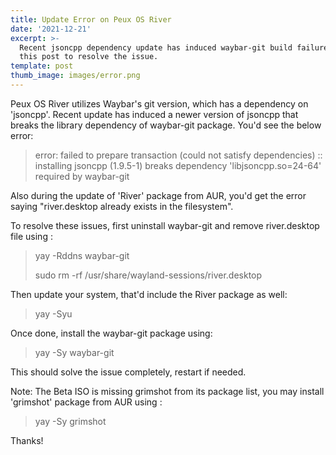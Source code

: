 ```yaml
---
title: Update Error on Peux OS River
date: '2021-12-21'
excerpt: >-
  Recent jsoncpp dependency update has induced waybar-git build failure. Check
  this post to resolve the issue.
template: post
thumb_image: images/error.png
---
```

Peux OS River utilizes Waybar's git version, which has a dependency on 'jsoncpp'. Recent update has induced a newer version of jsoncpp that breaks the library dependency of waybar-git package. You'd see the below error:

> error: failed to prepare transaction (could not satisfy dependencies)
> :: installing jsoncpp (1.9.5-1) breaks dependency 'libjsoncpp.so=24-64' required by waybar-git

Also during the update of 'River' package from AUR, you'd get the error saying "river.desktop already exists in the filesystem".

To resolve these issues, first uninstall waybar-git and remove river.desktop file using :

> yay -Rddns waybar-git
>
>
> sudo rm -rf /usr/share/wayland-sessions/river.desktop

Then update your system, that'd include the River package as well:

> yay -Syu

Once done, install the waybar-git package using:

> yay -Sy waybar-git

This should solve the issue completely, restart if needed.

Note: The Beta ISO is missing grimshot from its package list, you may install 'grimshot' package from AUR using :

> yay -Sy grimshot

Thanks!
